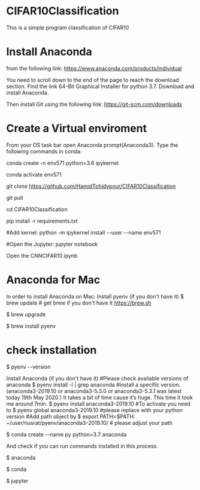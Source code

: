 # CIFAR10Classification

This is a simple program classification of CIFAR10


# Install Anaconda 
from the following link:
https://www.anaconda.com/products/individual

You need to scroll down to the end of the page to reach the download section.
Find the link 64-Bit Graphical Installer for python 3.7.
Download and install Anaconda.

Then install Git using the following link:
https://git-scm.com/downloads

# Create a Virtual enviroment
From your OS task bar open Anaconda prompt(Anaconda3).
Type the following commands in conda:

conda create -n env571 python=3.6 ipykernel

conda activate env571


git clone https://github.com/HamidTohidypour/CIFAR10Classification

git pull

cd CIFAR10Classification

pip install -r requirements.txt

#Add kernel:
python -m ipykernel install --user --name env571

#Open the Jupyter:
jupyter notebook

Open the CNNCIFAR10.ipynb


# Anaconda for Mac
In order to install Anaconda on Mac:
Install pyenv (if you don't have it)
$ brew update # get brew if you don't have it https://brew.sh

$ brew upgrade

$ brew install pyenv

# check installation
$ pyenv --version

Install Anaconda (if you don't have it)
#Please check available versions of anaconda
$ pyenv install -l | grep anaconda
#install a specific version. (anaconda3-2019.10 or anaconda3-5.3.0 or anaconda3-5.3.1 was latest today 19th May 2020 ) It takes a bit of time cause it’s huge. This time it took me around 7min.
$ pyenv install anaconda3-2019.10
#To activate you need to 
$ pyenv global anaconda3-2019.10
#please replace with your python version
#Add path object by 
$ export PATH=$PATH: ~/user/nusrat/pyenv/anaconda3-2019.10/ # please adjust your path

$ conda create --name py python=3.7 anaconda 

And check if you can run commands installed in this process.

$ anaconda 

$ conda 

$ jupyter